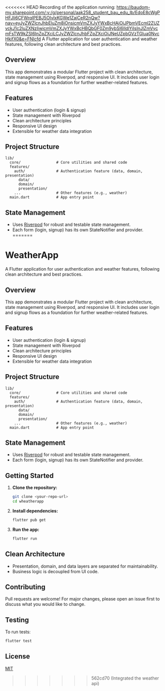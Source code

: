 <<<<<<< HEAD
Recording of the application running: https://baudom-my.sharepoint.com/:v:/g/personal/aak258_student_bau_edu_lb/EdoE8cWgPHFJli6CFWrqIPEBJ5OIvlxKGWe1ZajCeR2nQw?nav=eyJyZWZlcnJhbEluZm8iOnsicmVmZXJyYWxBcHAiOiJPbmVEcml2ZUZvckJ1c2luZXNzIiwicmVmZXJyYWxBcHBQbGF0Zm9ybSI6IldlYiIsInJlZmVycmFsTW9kZSI6InZpZXciLCJyZWZlcnJhbFZpZXciOiJNeUZpbGVzTGlua0NvcHkifX0&e=FNIcfd
A Flutter application for user authentication and weather features, following clean architecture and best practices.

## Overview
This app demonstrates a modular Flutter project with clean architecture, state management using Riverpod, and responsive UI. It includes user login and signup flows as a foundation for further weather-related features.

## Features
- User authentication (login & signup)
- State management with Riverpod
- Clean architecture principles
- Responsive UI design
- Extensible for weather data integration

## Project Structure
```
lib/
  core/                # Core utilities and shared code
  features/
    auth/              # Authentication feature (data, domain, presentation)
      data/
      domain/
      presentation/
    ...                # Other features (e.g., weather)
  main.dart            # App entry point
```

## State Management
- Uses [Riverpod](https://riverpod.dev/) for robust and testable state management.
- Each form (login, signup) has its own StateNotifier and provider.
=======
# WeatherApp

A Flutter application for user authentication and weather features, following clean architecture and best practices.

## Overview
This app demonstrates a modular Flutter project with clean architecture, state management using Riverpod, and responsive UI. It includes user login and signup flows as a foundation for further weather-related features.

## Features
- User authentication (login & signup)
- State management with Riverpod
- Clean architecture principles
- Responsive UI design
- Extensible for weather data integration

## Project Structure
```
lib/
  core/                # Core utilities and shared code
  features/
    auth/              # Authentication feature (data, domain, presentation)
      data/
      domain/
      presentation/
    ...                # Other features (e.g., weather)
  main.dart            # App entry point
```

## State Management
- Uses [Riverpod](https://riverpod.dev/) for robust and testable state management.
- Each form (login, signup) has its own StateNotifier and provider.

## Getting Started
1. **Clone the repository:**
   ```bash
   git clone <your-repo-url>
   cd wheatherapp
   ```
2. **Install dependencies:**
   ```bash
   flutter pub get
   ```
3. **Run the app:**
   ```bash
   flutter run
   ```

## Clean Architecture
- Presentation, domain, and data layers are separated for maintainability.
- Business logic is decoupled from UI code.

## Contributing
Pull requests are welcome! For major changes, please open an issue first to discuss what you would like to change.

## Testing
To run tests:
```bash
flutter test
```

## License
[MIT](LICENSE)
>>>>>>> 562cd70 (Integrated the weather api)
